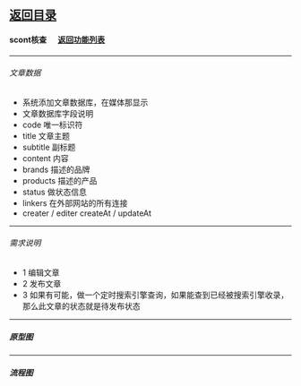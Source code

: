 ## [返回目录](../../readme.md)  
#### scont核查 &nbsp;&nbsp;&nbsp;&nbsp; [返回功能列表](../5_Function.md)
---
###### 文章数据
- 系统添加文章数据库，在媒体那显示
- 文章数据库字段说明
- code 唯一标识符
- title 文章主题
- subtitle 副标题
- content 内容
- brands  描述的品牌
- products 描述的产品
- status   做状态信息
- linkers 在外部网站的所有连接
- creater / editer   createAt / updateAt
---
###### 需求说明
- 1 编辑文章
- 2 发布文章
- 3 如果有可能，做一个定时搜索引擎查询，如果能查到已经被搜索引擎收录，那么此文章的状态就是待发布状态
---
##### 原型图

---
##### 流程图

